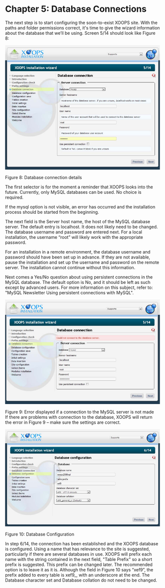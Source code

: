 # Chapter 5: Database Connections

The next step is to start configuring the soon-to-exist XOOPS site. With the paths and folder permissions correct, it's time to give the wizard information about the database that we’ll be using. Screen 5/14 should look like Figure 8:

![image001.png](.gitbook/assets/img_14.jpg)

Figure 8: Database connection details

The first selector is for the moment a reminder that XOOPS looks into the future. Currently, only MySQL databases can be used. No choice is required.

If the mysql option is not visible, an error has occurred and the installation process should be started from the beginning.

The next field is the Server host name, the host of the MySQL database server. The default entry is localhost. It does not likely need to be changed. The database username and password are entered next. For a local installation, the username “root” will likely work with the appropriate password.

For an installation in a remote environment, the database username and password should have been set up in advance. If they are not available, pause the installation and set up the username and password on the remote server. The installation cannot continue without this information.

Next comes a Yes/No question about using persistent connections in the MySQL database. The default option is No, and it should be left as such except by advanced users. For more information on this subject, refer to: "MySQL Newsletter Using persistent connections with MySQL".

![image001.png](.gitbook/assets/img_15.jpg)

Figure 9: Error displayed if a connection to the MySQL server is not made  
If there are problems with connection to the database, XOOPS will return the error in Figure 9 – make sure the settings are correct.

![image001.png](.gitbook/assets/img_16.jpg)

Figure 10: Database Configuration

In step 6/14, the connection has been established and the XOOPS database is configured. Using a name that has relevance to the site is suggested, particularly if there are several databases in use. XOOPS will prefix each name with the string contained in the next field, "Table Prefix" so a short prefix is suggested. This prefix can be changed later. The recommended option is to leave it as it is. Although the field in Figure 10 says “xef9”, the prefix added to every table is xef9\_, with an underscore at the end. The Database character set and Database collation do not need to be changed.

